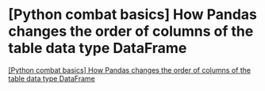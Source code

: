 # [Python combat basics] How Pandas changes the order of columns of the table data type DataFrame
[[Python combat basics] How Pandas changes the order of columns of the table data type DataFrame](https://aiwithcloud.com/2022/09/15/python_combat_basics_how_pandas_changes_the_order_of_columns_of_the_table_data_type_dataframe/)